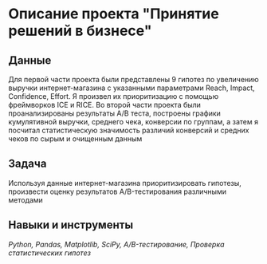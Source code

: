 # Описание проекта "Принятие решений в бизнесе"
 
## Данные
Для первой части проекта были представлены 9 гипотез по увеличению выручки интернет-магазина с указанными параметрами Reach, Impact, Confidence, Effort. Я произвел их приоритизацию с помощью фреймворков ICE и RICE.
Во второй части проекта были проанализированы результаты A/B теста, построены графики кумулятивной выручки, среднего чека,
конверсии по группам, а затем я посчитал статистическую значимость различий конверсий и средних чеков по сырым и очищенным данным

## Задача
Используя данные интернет-магазина приоритизировать гипотезы, произвести оценку результатов A/B-тестирования различными методами

## Навыки и инструменты
*Python, Pandas, Matplotlib, SciPy, A/B-тестирование, Проверка статистических гипотез*

